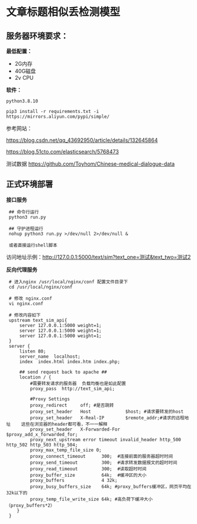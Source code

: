 # 文章标题相似丢检测模型

## 服务器环境要求：

**最低配置：**
- 2G内存 
- 40G磁盘
- 2v CPU



**软件：**
```
python3.8.10

pip3 install -r requirements.txt -i https://mirrors.aliyun.com/pypi/simple/ 
```
 
参考网站：

https://blog.csdn.net/qq_43692950/article/details/132645864

https://blog.51cto.com/elasticsearch/5768473

测试数据
https://github.com/Toyhom/Chinese-medical-dialogue-data



## 正式环境部署
 
**接口服务**
```
 ## 命令行运行
 python3 run.py
 
 ## 守护进程运行
 nohup python3 run.py >/dev/null 2>/dev/null &
 
 或者直接运行shell脚本
```
 
 访问地址示例：http://127.0.0.1:5000/text/sim?text_one=测试&text_two=测试2
 

**反向代理服务**
 
```
 # 进入nginx /usr/local/nginx/conf 配置文件目录下
 cd /usr/local/nginx/conf
 
 # 修改 nginx.conf
 vi nginx.conf
 
 # 修改内容如下
 upstream text_sim_api{
     server 127.0.0.1:5000 weight=1;
     server 127.0.0.1:5000 weight=1;
     server 127.0.0.1:5000 weight=1;
 }
 server {
     listen 80;
     server_name  localhost;
     index  index.html index.htm index.php;
  
     ## send request back to apache ##
     location / {
         #需要转发请求的服务器  负载均衡也是如此配置
         proxy_pass  http://text_sim_api;
 
         #Proxy Settings
         proxy_redirect     off; #是否跳转
         proxy_set_header   Host             $host; #请求要转发的host
         proxy_set_header   X-Real-IP        $remote_addr;#请求的远程地址    这些在浏览器的header都可看，不一一解释
         proxy_set_header   X-Forwarded-For  $proxy_add_x_forwarded_for;
         proxy_next_upstream error timeout invalid_header http_500 http_502 http_503 http_504;
         proxy_max_temp_file_size 0;
         proxy_connect_timeout      300;  #连接前面的服务器超时时间
         proxy_send_timeout         300;  #请求转发数据报文的超时时间
         proxy_read_timeout         300;  #读取超时时间
         proxy_buffer_size          64k;  #缓冲区的大小
         proxy_buffers              4 32k;
         proxy_busy_buffers_size    64k; #proxy_buffers缓冲区，网页平均在32k以下的
         proxy_temp_file_write_size 64k; #高负荷下缓冲大小（proxy_buffers*2）
    }
 }
```


